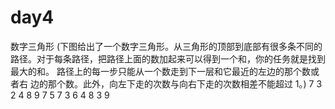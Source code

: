 # day4
数字三角形 
(下图给出了一个数字三角形。从三角形的顶部到底部有很多条不同的路径。对于每条路径，把路径上面的数加起来可以得到一个和，你的任务就是找到最大的和。  路径上的每一步只能从一个数走到下一层和它最近的左边的那个数或者右 边的那个数。此外，向左下走的次数与向右下走的次数相差不能超过 1。)
       7
      3 2
     4 8 9
    7 5 7 3 
   6 4 8 3 9
